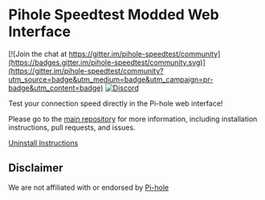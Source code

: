 # Pihole Speedtest Modded Web Interface

[![Join the chat at https://gitter.im/pihole-speedtest/community](https://badges.gitter.im/pihole-speedtest/community.svg)](https://gitter.im/pihole-speedtest/community?utm_source=badge&utm_medium=badge&utm_campaign=pr-badge&utm_content=badge)  [![Discord](https://badgen.net/badge/icon/discord?icon=discord&label)](https://discord.gg/TW9TfyM)

Test your connection speed directly in the Pi-hole web interface!

Please go to the [main repository](https://github.com/arevindh/pihole-speedtest) for more information, including installation instructions, pull requests, and issues.

[Uninstall Instructions](https://github.com/arevindh/pihole-speedtest/wiki/Uninstalling-Speedtest-Mod)

## Disclaimer

We are not affiliated with or endorsed by [Pi-hole](https://github.com/pi-hole/AdminLTE)
